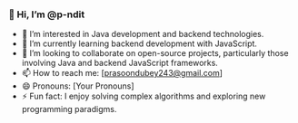 ### 👋 Hi, I’m @p-ndit

- 👀 I’m interested in Java development and backend technologies.
- 🌱 I’m currently learning backend development with JavaScript.
- 💞️ I’m looking to collaborate on open-source projects, particularly those involving Java and backend JavaScript frameworks.
- 📫 How to reach me: [prasoondubey243@gmail.com]
- 😄 Pronouns: [Your Pronouns]
- ⚡ Fun fact: I enjoy solving complex algorithms and exploring new programming paradigms.

<!---
p-ndit/p-ndit is a ✨ special ✨ repository because its `README.md` (this file) appears on your GitHub profile.
You can click the Preview link to take a look at your changes.
--->
